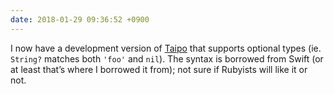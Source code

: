 ```yaml
---
date: 2018-01-29 09:36:52 +0900
---
```

I now have a development version of [Taipo](https://github.com/pyrmont/taipo/) that supports optional types (ie. `String?` matches both `'foo'` and `nil`). The syntax is borrowed from Swift (or at least that’s where I borrowed it from); not sure if Rubyists will like it or not.
